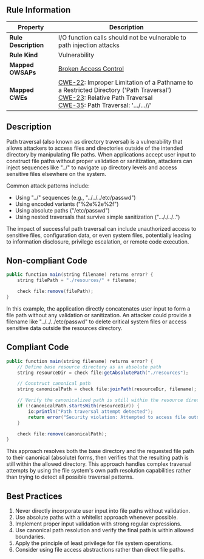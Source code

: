 ## Rule Information

| Property | Description |
|---------|-------------|
| **Rule Description** | I/O function calls should not be vulnerable to path injection attacks |
| **Rule Kind** | Vulnerability |
| **Mapped OWSAPs** | [Broken Access Control](https://owasp.org/Top10/A10_2021-Server-Side_Request_Forgery_%28SSRF%29/) |
| **Mapped CWEs** | [CWE-22](https://cwe.mitre.org/data/definitions/22.html): Improper Limitation of a Pathname to a Restricted Directory ('Path Traversal')<br>[CWE-23](https://cwe.mitre.org/data/definitions/23.html): Relative Path Traversal<br>[CWE-35](https://cwe.mitre.org/data/definitions/35.html): Path Traversal: '.../...//' |

## Description

Path traversal (also known as directory traversal) is a vulnerability that allows attackers to access files and directories outside of the intended directory by manipulating file paths. When applications accept user input to construct file paths without proper validation or sanitization, attackers can inject sequences like "../" to navigate up directory levels and access sensitive files elsewhere on the system.

Common attack patterns include:
- Using "../" sequences (e.g., "../../../etc/passwd")
- Using encoded variants ("%2e%2e%2f")
- Using absolute paths ("/etc/passwd")
- Using nested traversals that survive simple sanitization ("..././../..")

The impact of successful path traversal can include unauthorized access to sensitive files, configuration data, or even system files, potentially leading to information disclosure, privilege escalation, or remote code execution.

## Non-compliant Code

```java
public function main(string filename) returns error? {
    string filePath = "./resources/" + filename;

    check file:remove(filePath);
}
```

In this example, the application directly concatenates user input to form a file path without any validation or sanitization. An attacker could provide a filename like "../../../etc/passwd" to delete critical system files or access sensitive data outside the resources directory.

## Compliant Code

```java
public function main(string filename) returns error? {
    // Define base resource directory as an absolute path
    string resourceDir = check file:getAbsolutePath("./resources");

    // Construct canonical path
    string canonicalPath = check file:joinPath(resourceDir, filename);

    // Verify the canonicalized path is still within the resource directory
    if (!canonicalPath.startsWith(resourceDir)) {
        io:println("Path traversal attempt detected");
        return error("Security violation: Attempted to access file outside allowed directory");
    }

    check file:remove(canonicalPath);
}
```

This approach resolves both the base directory and the requested file path to their canonical (absolute) forms, then verifies that the resulting path is still within the allowed directory. This approach handles complex traversal attempts by using the file system's own path resolution capabilities rather than trying to detect all possible traversal patterns.

## Best Practices

1. Never directly incorporate user input into file paths without validation.
2. Use absolute paths with a whitelist approach whenever possible.
3. Implement proper input validation with strong regular expressions.
4. Use canonical path resolution and verify the final path is within allowed boundaries.
5. Apply the principle of least privilege for file system operations.
6. Consider using file access abstractions rather than direct file paths.
